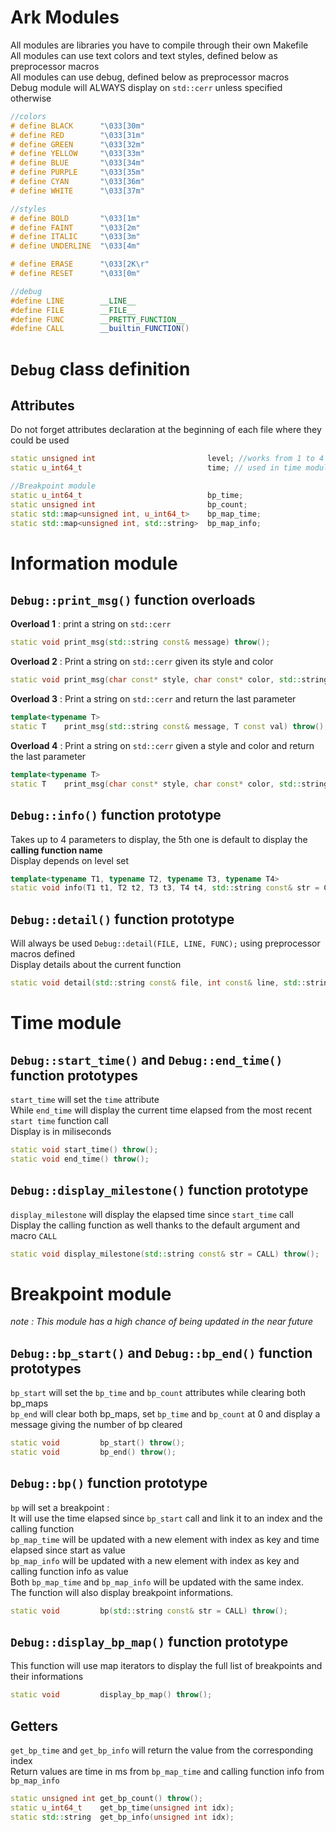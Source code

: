 # Ark Modules

All modules are libraries you have to compile through their own Makefile \
All modules can use text colors and text styles, defined below as preprocessor macros \
All modules can use debug, defined below as preprocessor macros \
Debug module will ALWAYS display on `std::cerr` unless specified otherwise
```C++
//colors
# define BLACK		"\033[30m"
# define RED		"\033[31m"
# define GREEN		"\033[32m"
# define YELLOW		"\033[33m"
# define BLUE		"\033[34m"
# define PURPLE		"\033[35m"
# define CYAN		"\033[36m"
# define WHITE		"\033[37m"

//styles
# define BOLD		"\033[1m"
# define FAINT		"\033[2m"
# define ITALIC		"\033[3m"
# define UNDERLINE	"\033[4m"

# define ERASE		"\033[2K\r"
# define RESET		"\033[0m"

//debug
#define LINE		__LINE__
#define FILE		__FILE__
#define FUNC		__PRETTY_FUNCTION__
#define CALL		__builtin_FUNCTION()
```

<!-- **************************************************************************************************** -->
<!-- DEBUG CLASS DEFINITION -->
<!-- **************************************************************************************************** -->

# `Debug` class definition

## Attributes
Do not forget attributes declaration at the beginning of each file where they could be used
```C++
static unsigned int							level; //works from 1 to 4
static u_int64_t							time; // used in time module

//Breakpoint module
static u_int64_t							bp_time;
static unsigned int							bp_count;
static std::map<unsigned int, u_int64_t>	bp_map_time;
static std::map<unsigned int, std::string>	bp_map_info;
```

<!-- **************************************************************************************************** -->
<!-- INFORMATION MODULE -->
<!-- **************************************************************************************************** -->

# Information module

## `Debug::print_msg()` function overloads

**Overload 1** : print a string on `std::cerr`
```C++
static void	print_msg(std::string const& message) throw();
```

**Overload 2** : Print a string on `std::cerr` given its style and color
```C++
static void	print_msg(char const* style, char const* color, std::string const& message) throw();
```

**Overload 3** : Print a string on `std::cerr` and return the last parameter
```C++
template<typename T>
static T	print_msg(std::string const& message, T const val) throw();
```

**Overload 4** : Print a string on `std::cerr` given a style and color and return the last parameter
```C++
template<typename T>
static T	print_msg(char const* style, char const* color, std::string const& message, T const val) throw();
```

<!-- **************************************************************************************************** -->

## `Debug::info()` function prototype
Takes up to 4 parameters to display, the 5th one is default to display the **calling function name** \
Display depends on level set
```C++
template<typename T1, typename T2, typename T3, typename T4>
static void	info(T1 t1, T2 t2, T3 t3, T4 t4, std::string const& str = CALL) throw();
```

<!-- **************************************************************************************************** -->

## `Debug::detail()` function prototype
Will always be used `Debug::detail(FILE, LINE, FUNC);` using preprocessor macros defined \
Display details about the current function
```C++
static void	detail(std::string const& file, int const& line, std::string const& function) throw();
```

<!-- **************************************************************************************************** -->
<!-- TIME MODULE -->
<!-- **************************************************************************************************** -->

# Time module

## `Debug::start_time()` and `Debug::end_time()` function prototypes
`start_time` will set the `time` attribute \
While `end_time` will display the current time elapsed from the most recent `start time` function call \
Display is in miliseconds
```C++
static void	start_time() throw();
static void	end_time() throw();
```

## `Debug::display_milestone()` function prototype
`display_milestone` will display the elapsed time since `start_time` call \
Display the calling function as well thanks to the default argument and macro `CALL`
```C++
static void	display_milestone(std::string const& str = CALL) throw();
```

<!-- **************************************************************************************************** -->
<!-- BREAKPOINT MODULE -->
<!-- **************************************************************************************************** -->

# Breakpoint module
_note : This module has a high chance of being updated in the near future_

## `Debug::bp_start()` and `Debug::bp_end()` function prototypes
`bp_start` will set the `bp_time` and `bp_count` attributes while clearing both bp_maps \
`bp_end` will clear both bp_maps, set `bp_time` and `bp_count` at 0 and display a message giving the number of bp cleared
```C++
static void			bp_start() throw();
static void			bp_end() throw();
```

<!-- **************************************************************************************************** -->

## `Debug::bp()` function prototype
`bp` will set a breakpoint : \
It will use the time elapsed since `bp_start` call and link it to an index and the calling function \
`bp_map_time` will be updated with a new element with index as key and time elapsed since start as value \
`bp_map_info` will be updated with a new element with index as key and calling function info as value \
Both `bp_map_time` and `bp_map_info` will be updated with the same index. \
The function will also display breakpoint informations.
```C++
static void			bp(std::string const& str = CALL) throw();
```

<!-- **************************************************************************************************** -->

## `Debug::display_bp_map()` function prototype
This function will use map iterators to display the full list of breakpoints and their informations
```C++
static void			display_bp_map() throw();
```

## Getters
`get_bp_time` and `get_bp_info` will return the value from the corresponding index \
Return values are time in ms from `bp_map_time` and calling function info from `bp_map_info`
```C++
static unsigned int	get_bp_count() throw();
static u_int64_t	get_bp_time(unsigned int idx);
static std::string	get_bp_info(unsigned int idx);
```